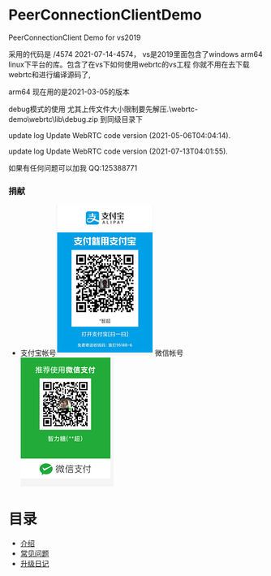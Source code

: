 # PeerConnectionClientDemo
PeerConnectionClient Demo for vs2019


采用的代码是 /4574   2021-07-14-4574，
vs是2019里面包含了windows  arm64  linux下平台的库。包含了在vs下如何使用webrtc的vs工程
你就不用在去下载webrtc和进行编译源码了,
 
arm64 现在用的是2021-03-05的版本

debug模式的使用 尤其上传文件大小限制要先解压.\webrtc-demo\webrtc\lib\debug.zip 到同级目录下




update log 
Update WebRTC code version (2021-05-06T04:04:14).

update log 
Update WebRTC code version (2021-07-13T04:01:55).


如果有任何问题可以加我 QQ:125388771

### 捐献
- 支付宝帐号![img](./doc/alipay.jpg) 微信帐号![img](./doc/wechat.png) 


# 目录

* [介绍](README.md)
* [常见问题](qa.md)
* [升级日记](update-log.md)